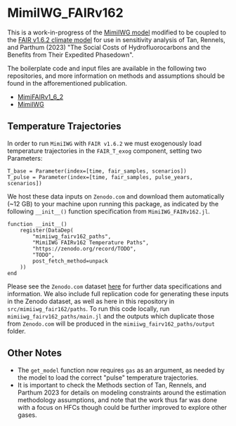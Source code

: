 # MimiIWG_FAIRv162

This is a work-in-progress of the [MimiIWG model](https://github.com/rffscghg/MimiIWG.jl) modified to be coupled to the [FAIR v1.6.2 climate model](https://github.com/FrankErrickson/MimiFAIRv1_6_2.jl) for use in sensitivity analysis of Tan, Rennels, and Parthum (2023) "The Social Costs of Hydrofluorocarbons and the Benefits from Their Expedited Phasedown".

The boilerplate code and input files are available in the following two repositories, and more information on methods and assumptions should be found in the afforementioned publication.

- [MimiFAIRv1_6_2](https://github.com/FrankErrickson/MimiFAIRv1_6_2.jl)
- [MimiIWG](https://github.com/rffscghg/MimiIWG.jl)

## Temperature Trajectories

In order to run `MimiIWG` with `FAIR v1.6.2` we must exogenously load temperature trajectories in the `FAIR_T_exog` component, setting two Parameters:

```
T_base = Parameter(index=[time, fair_samples, scenarios])
T_pulse = Parameter(index=[time, fair_samples, pulse_years, scenarios])
```

We host these data inputs on `Zenodo.com` and download them automatically (~12 GB) to your machine upon running this package, as indicated by the following `__init__()` function specification from `MimiIWG_FAIRv162.jl`.

```
function __init__()
    register(DataDep(
        "mimiiwg_fairv162_paths",
        "MimiIWG FAIRv162 Temperature Paths",
        "https://zenodo.org/record/TODO",
        "TODO",
        post_fetch_method=unpack
    ))
end
```

Please see the `Zenodo.com` dataset [here]() for further data specifications and information.  We also include full replication code for generating these inputs in the Zenodo dataset, as well as here in this repository in `src/mimiiwg_fair162/paths`. To run this code locally, run `mimiiwg_fairv162_paths/main.jl` and the outputs which duplicate those from `Zenodo.com` will be produced in the `mimiiwg_fairv162_paths/output` folder.

## Other Notes

- The `get_model` function now requires `gas` as an argument, as needed by the model to load the correct "pulse" temperature trajectories.
- It is important to check the Methods section of Tan, Rennels, and Parthum 2023 for details on modeling constraints around the estimation methodology assumptions, and note that the work thus far was done with a focus on HFCs though could be further improved to explore other gases.
